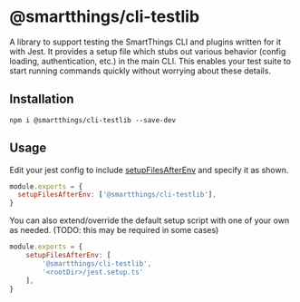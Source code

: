 # @smartthings/cli-testlib

A library to support testing the SmartThings CLI and plugins written for it with Jest. It provides a setup file which stubs out various behavior (config loading, authentication, etc.) in the main CLI. This enables your test suite to start running commands quickly without worrying about these details.

## Installation

`npm i @smartthings/cli-testlib --save-dev`

## Usage

Edit your jest config to include [setupFilesAfterEnv](https://jestjs.io/docs/en/configuration#setupfilesafterenv-array) and specify it as shown.

```javascript
module.exports = {
  setupFilesAfterEnv: ['@smartthings/cli-testlib'],
}
```

You can also extend/override the default setup script with one of your own as needed. (TODO: this may be required in some cases)

```javascript
module.exports = {
	setupFilesAfterEnv: [
		'@smartthings/cli-testlib',
		'<rootDir>/jest.setup.ts'
	],
}
```
